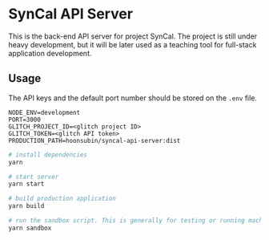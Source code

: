 # SynCal API Server

This is the back-end API server for project SynCal.
The project is still under heavy development, but it will be later used as a teaching tool for full-stack application development.

## Usage

The API keys and the default port number should be stored on the `.env` file.

```env
NODE_ENV=development
PORT=3000
GLITCH_PROJECT_ID=<glitch project ID>
GLITCH_TOKEN=<glitch API token>
PRODUCTION_PATH=hoonsubin/syncal-api-server:dist
```

```bash
# install dependencies
yarn

# start server
yarn start

# build production application
yarn build

# run the sandbox script. This is generally for testing or running machine-specific cron jobs
yarn sandbox
```
